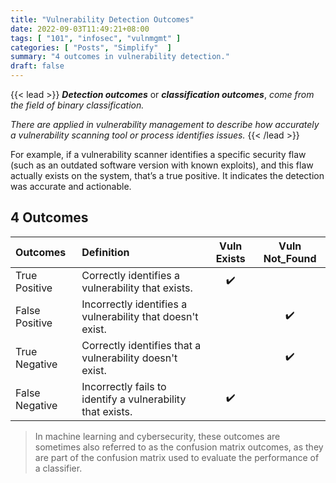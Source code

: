 ```yaml
---
title: "Vulnerability Detection Outcomes"
date: 2022-09-03T11:49:21+08:00
tags: [ "101", "infosec", "vulnmgmt" ]
categories: [ "Posts", "Simplify"  ]
summary: "4 outcomes in vulnerability detection."
draft: false
---
```

{{< lead >}}
***Detection outcomes*** or ***classification outcomes***, *come from the field of binary classification.*

*There are applied in vulnerability management to describe how accurately a vulnerability scanning tool or process identifies issues.*
{{< /lead >}}

For example, if a vulnerability scanner identifies a specific security flaw (such as an outdated software version with known exploits), and this flaw actually exists on the system, that’s a true positive. 
It indicates the detection was accurate and actionable.

## 4 Outcomes

| Outcomes | Definition | Vuln Exists | Vuln Not_Found |
| :------- | :--------- | :---------: | :------------: |
| True Positive | Correctly identifies a vulnerability that exists. | ✔️  | |
| False Positive | Incorrectly identifies a vulnerability that doesn't exist. | | ✔️  |
| True Negative | Correctly identifies that a vulnerability doesn't exist. | | ✔️  |
| False Negative | Incorrectly fails to identify a vulnerability that exists. | ✔️  | |

> In machine learning and cybersecurity, these outcomes are sometimes also referred to as the confusion matrix outcomes, as they are part of the confusion matrix used to evaluate the performance of a classifier.


